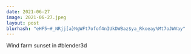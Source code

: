 ```yaml
---
date: 2021-06-27
image: 2021-06-27.jpeg
layout: post
blurhash: "eHF5~#_NRjj[a}NgWFt7ofof4nIUkDWBaz$ya_Rkoeay%Mt7oJWVay"
---
```


Wind farm sunset in #blender3d
